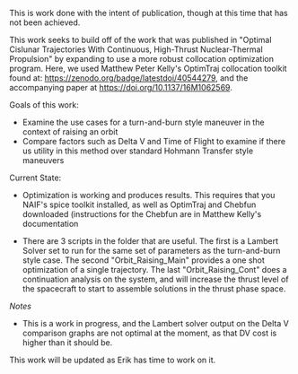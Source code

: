 This is work done with the intent of publication, though at this time that has not been achieved. 

This work seeks to build off of the work that was published in "Optimal Cislunar Trajectories With Continuous, High-Thrust Nuclear-Thermal Propulsion" by expanding to use a more robust collocation optimization program. Here, we used Matthew Peter Kelly's OptimTraj collocation toolkit found at: https://zenodo.org/badge/latestdoi/40544279, and the accompanying paper at https://doi.org/10.1137/16M1062569. 

Goals of this work:
- Examine the use cases for a turn-and-burn style maneuver in the context of raising an orbit
- Compare factors such as Delta V and Time of Flight to examine if there us utility in this method over standard Hohmann Transfer style maneuvers

Current State:
 - Optimization is working and produces results. This requires that you NAIF's spice toolkit installed, as well as OptimTraj and Chebfun downloaded (instructions for the Chebfun are in Matthew Kelly's documentation

- There are 3 scripts in the folder that are useful. The first is a Lambert Solver set to run for the same set of parameters as the turn-and-burn style case. The second "Orbit_Raising_Main" provides a one shot optimization of a single trajectory. The last "Orbit_Raising_Cont" does a continuation analysis on the system, and will increase the thrust level of the spacecraft to start to assemble solutions in the thrust phase space. 

*Notes*
- This is a work in progress, and the Lambert solver output on the Delta V comparison graphs are not optimal at the moment, as that DV cost is higher than it should be. 

This work will be updated as Erik has time to work on it. 

